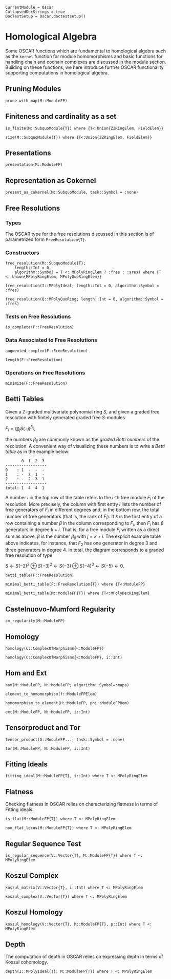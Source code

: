 ```@meta
CurrentModule = Oscar
CollapsedDocStrings = true
DocTestSetup = Oscar.doctestsetup()
```

# Homological Algebra

Some OSCAR functions which are fundamental to homological algebra such as the `kernel` function
for module homomorphisms and basic functions for handling chain and cochain complexes are
discussed in the module section. Building on these functions, we here introduce further OSCAR functionality
supporting computations in homological algebra.


## Pruning Modules

```@docs
prune_with_map(M::ModuleFP)
```
## Finiteness and cardinality as a set

```@docs
is_finite(M::SubquoModule{T}) where {T<:Union{ZZRingElem, FieldElem}}
```

```@docs
size(M::SubquoModule{T}) where {T<:Union{ZZRingElem, FieldElem}}
```

## Presentations

```@docs
presentation(M::ModuleFP)
```

## Representation as Cokernel

```@docs
present_as_cokernel(M::SubquoModule, task::Symbol = :none)
```

## Free Resolutions

### Types

The OSCAR type for the free resolutions discussed in this section is of parametrized form `FreeResolution{T}`.

### Constructors

```@docs
free_resolution(M::SubquoModule{T};
    length::Int = 0,
    algorithm::Symbol = T <: MPolyRingElem ? :fres : :sres) where {T <: Union{MPolyRingElem, MPolyQuoRingElem}}
```

```@docs
free_resolution(I::MPolyIdeal; length::Int = 0, algorithm::Symbol = :fres)
```

```@docs
free_resolution(Q::MPolyQuoRing; length::Int = 0, algorithm::Symbol = :fres)
```

### Tests on Free Resolutions

```@docs
is_complete(F::FreeResolution)
```

### Data Associated to Free Resolutions

```@docs
augmented_complex(F::FreeResolution)
```

```@docs
length(F::FreeResolution)
```

### Operations on Free Resolutions

```@docs
minimize(F::FreeResolution)
```

## Betti Tables

Given a $\mathbb Z$-graded multivariate polynomial ring $S$, and given
a graded free resolution  with finitely generated graded free $S$-modules 

$F_i=\bigoplus_j S(-j) ^{\beta_{ij}},$

the numbers $\beta_{ij}$ are commonly known as the *graded Betti numbers*
of the resolution. A convenient way of visualizing these numbers is to write a
*Betti table* as in the example below:


```@julia
       0  1  2  3  
------------------
0    : 1  -  -  -  
1    : -  2  1  -  
2    : -  2  3  1  
------------------
total: 1  4  4  1
```

A number $i$ in the top row of the table refers to the $i$-th free 
module $F_i$ of the resolution. More precisely, the column with first 
entry $i$ lists the number of free generators
of $F_i$ in different degrees and, in the bottom row,
the total number of free generators (that is, the rank of
$F_i$). If $k$ is the first entry of a row containing 
a number $\beta$ in the column corresponding to $F_i$, 
then $F_i$ has $\beta$ generators in degree $k+i$. That is,
for a free module $F_i$ written as a direct sum as above,
$\beta$ is the number $\beta_{ij}$
with $j=k+i$. The explicit example table above indicates, for instance, 
that $F_2$ has one generator in degree 3 and three generators 
in degree 4. In total, the diagram corresponds to a 
graded free resolution of type 

$S \leftarrow S(-2)^2\oplus S(-3)^2 \leftarrow S(-3)\oplus S(-4)^3 \leftarrow S(-5) \leftarrow 0.$


```@docs
betti_table(F::FreeResolution)
```

```@docs
minimal_betti_table(F::FreeResolution{T}) where {T<:ModuleFP}
```

```@docs
minimal_betti_table(M::ModuleFP{T}) where {T<:MPolyDecRingElem}
```

## Castelnuovo-Mumford Regularity

```@docs
cm_regularity(M::ModuleFP)
```

## Homology

```@docs
homology(C::ComplexOfMorphisms{<:ModuleFP})
```

```@docs
homology(C::ComplexOfMorphisms{<:ModuleFP}, i::Int)
```

## Hom and Ext

```@docs
hom(M::ModuleFP, N::ModuleFP; algorithm::Symbol=:maps)
```

```@docs
element_to_homomorphism(f::ModuleFPElem)
```

```@docs
homomorphism_to_element(H::ModuleFP, phi::ModuleFPHom)
```

```@docs
ext(M::ModuleFP, N::ModuleFP, i::Int)
```

## Tensorproduct and Tor

```@docs
tensor_product(G::ModuleFP...; task::Symbol = :none)
```

```@docs
tor(M::ModuleFP, N::ModuleFP, i::Int)
```

## Fitting Ideals

```@docs
fitting_ideal(M::ModuleFP{T}, i::Int) where T <: MPolyRingElem
```

## Flatness

Checking flatness in OSCAR relies on characterizing flatness in terms of Fitting ideals.

```@docs
is_flat(M::ModuleFP{T}) where T <: MPolyRingElem
```

```@docs
non_flat_locus(M::ModuleFP{T}) where T <: MPolyRingElem
```

## Regular Sequence Test

```@docs
is_regular_sequence(V::Vector{T}, M::ModuleFP{T}) where T <: MPolyRingElem
```

## Koszul Complex

```@docs
koszul_matrix(V::Vector{T}, i::Int) where T <: MPolyRingElem
```

```@docs
koszul_complex(V::Vector{T}) where T <: MPolyRingElem
```

## Koszul Homology

```@docs
koszul_homology(V::Vector{T}, M::ModuleFP{T}, p::Int) where T <: MPolyRingElem
```

## Depth

The computation of depth in OSCAR relies on expressing depth in terms of  Koszul cohomology. 

```@docs
depth(I::MPolyIdeal{T}, M::ModuleFP{T}) where T <: MPolyRingElem
```






